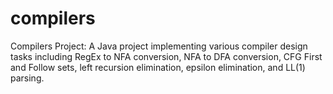 # compilers
 Compilers Project: A Java project implementing various compiler design tasks including RegEx to NFA conversion, NFA to DFA conversion, CFG First and Follow sets, left recursion elimination, epsilon elimination, and LL(1) parsing.

